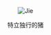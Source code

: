 
<br />

<br />

<p align="center">
  <img src="https://img.shields.io/badge/-Jie-green" alt="Jie"/>
</p>

<p align="center">特立独行的猪</p>
  
<br />

<img href="https://github-readme-stats.vercel.app/api?username=Jie6&show_icons=true" />

<br />

<br />
